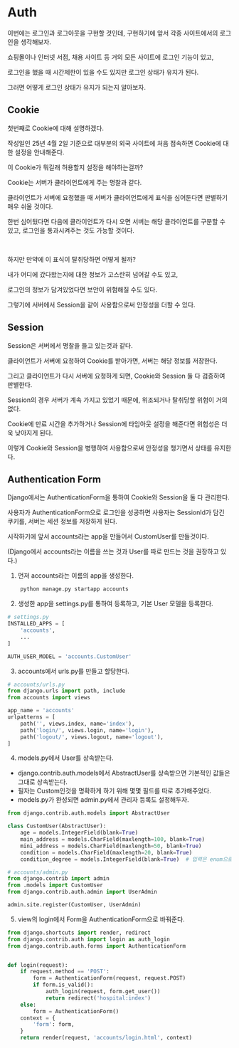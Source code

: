# Auth

이번에는 로그인과 로그아웃을 구현할 것인데, 구현하기에 앞서 각종 사이트에서의 로그인을 생각해보자.

쇼핑몰이나 인터넷 서점, 채용 사이트 등 거의 모든 사이트에 로그인 기능이 있고,

로그인을 했을 때 시간제한이 있을 수도 있지만 로그인 상태가 유지가 된다.

그러면 어떻게 로그인 상태가 유지가 되는지 알아보자.


## Cookie

첫번째로 Cookie에 대해 설명하겠다.

작성일인 25년 4월 2일 기준으로 대부분의 외국 사이트에 처음 접속하면 Cookie에 대한 설정을 안내해준다.

이 Cookie가 뭐길래 허용할지 설정을 해야하는걸까?

Cookie는 서버가 클라이언트에게 주는 명찰과 같다.

클라이언트가 서버에 요청했을 때 서버가 클라이언트에게 표식을 심어둔다면 판별하기 매우 쉬울 것이다.

한번 심어뒀다면 다음에 클라이언트가 다시 오면 서버는 해당 클라이언트를 구분할 수 있고, 로그인을 통과시켜주는 것도 가능할 것이다.

<br>

하지만 만약에 이 표식이 탈취당하면 어떻게 될까?

내가 어디에 갔다왔는지에 대한 정보가 고스란히 넘어갈 수도 있고,

로그인의 정보가 담겨있었다면 보안이 위험해질 수도 있다.

그렇기에 서버에서 Session을 같이 사용함으로써 안정성을 더할 수 있다.


## Session

Session은 서버에서 명찰을 들고 있는것과 같다.

클라이언트가 서버에 요청하여 Cookie를 받아가면, 서버는 해당 정보를 저장한다.

그리고 클라이언트가 다시 서버에 요청하게 되면, Cookie와 Session 둘 다 검증하여 판별한다.

Session의 경우 서버가 계속 가지고 있었기 때문에, 위조되거나 탈취당할 위험이 거의 없다.

Cookie에 만료 시간을 추가하거나 Session에 타임아웃 설정을 해준다면 위험성은 더욱 낮아지게 된다.

이렇게 Cookie와 Session을 병행하여 사용함으로써 안정성을 챙기면서 상태를 유지한다.


## Authentication Form

Django에서는 AuthenticationForm을 통하여 Cookie와 Session을 둘 다 관리한다.

사용자가 AuthenticationForm으로 로그인을 성공하면 사용자는 SessionId가 담긴 쿠키를, 서버는 세션 정보를 저장하게 된다.

시작하기에 앞서 accounts라는 app을 만들어서 CustomUser를 만들것이다.

(Django에서 accounts라는 이름을 쓰는 것과 User를 따로 만드는 것을 권장하고 있다.)

1. 먼저 accounts라는 이름의 app을 생성한다.

``` bash
    python manage.py startapp accounts
```

2. 생성한 app을 settings.py를 통하여 등록하고, 기본 User 모델을 등록한다.

``` python
# settings.py
INSTALLED_APPS = [
    'accounts',
    ...
]

AUTH_USER_MODEL = 'accounts.CustomUser'
```

3. accounts에서 urls.py를 만들고 할당한다.

``` python
# accounts/urls.py
from django.urls import path, include
from accounts import views

app_name = 'accounts'
urlpatterns = [
    path('', views.index, name='index'),
    path('login/', views.login, name='login'),
    path('logout/', views.logout, name='logout'),
]
```

4. models.py에서 User를 상속받는다.

- django.contrib.auth.models에서 AbstractUser를 상속받으면 기본적인 값들은 그대로 상속받는다.
- 필자는 Custom인것을 명확하게 하기 위해 몇몇 필드를 따로 추가해주었다.
- models.py가 완성되면 admin.py에서 관리자 등록도 설정해두자.

``` python
from django.contrib.auth.models import AbstractUser

class CustomUser(AbstractUser):
    age = models.IntegerField(blank=True)
    main_address = models.CharField(maxlength=100, blank=True)
    mini_address = models.CharField(maxlength=50, blank=True)
    condition = models.CharField(maxlength=20, blank=True)
    condition_degree = models.IntegerField(blank=True)  # 입력은 enum으로
```

``` python
# accounts/admin.py
from django.contrib import admin
from .models import CustomUser
from django.contrib.auth.admin import UserAdmin

admin.site.register(CustomUser, UserAdmin)
```

5. view의 login에서 Form을 AuthenticationForm으로 바꿔준다.

``` python
from django.shortcuts import render, redirect
from django.contrib.auth import login as auth_login
from django.contrib.auth.forms import AuthenticationForm


def login(request):
    if request.method == 'POST':
        form = AuthenticationForm(request, request.POST)
        if form.is_valid():
            auth_login(request, form.get_user())
            return redirect('hospital:index')
    else:
        form = AuthenticationForm()
    context = {
        'form': form,
    }
    return render(request, 'accounts/login.html', context)
```